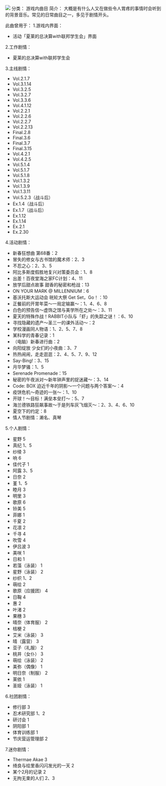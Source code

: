 ![](//static.kivo.wiki/images/music/cover/Tq1ATEdJusQi9oNyN65AjKm6qMFHZQ9y.png)
分类： 游戏内曲目
简介：
大概是有什么人又在做些令人胃疼的事情时会听到的背景音乐。常见的日常曲目之一，多见于剧情开头。

此曲曾用于：
1.游戏内界面：
 - 活动「夏莱的总决算with联邦学生会」界面

2.工作剧情：
 - 夏莱的总决算with联邦学生会

3.主线剧情：
 - Vol.2.1.7
 - Vol.3.1.14
 - Vol.3.2.5
 - Vol.3.2.7
 - Vol.3.3.6
 - Vol.4.1.12
 - Vol.2.2.1
 - Vol.2.2.6
 - Vol.2.2.7
 - Vol.2.2.13
 - Final.2.8
 - Final.3.6
 - Final.3.7
 - Final.3.15
 - Vol.4.2.1
 - Vol.4.2.5
 - Vol.5.1.4
 - Vol.5.1.7
 - Vol.5.1.8
 - Vol.1.3.2
 - Vol.1.3.9
 - Vol.1.3.11
 - Vol.5.2.3（战斗后）
 - Ex.1.4（战斗后）
 - Ex.1.7（战斗后）
 - Ex.1.12
 - Ex.1.14
 - Ex.2.1
 - Ex.2.30

4.活动剧情：
 - 新春狂想曲 第68番：2
 - 冒失的修女与古书馆的魔术师：2、3
 - 不忍之心：2、3、5
 - 阿比多斯度假胜地复兴对策委员会：1、8
 - 出差！百夜堂海之家FC计划：4、11
 - 放学后甜点故事 甜香的秘密和枪战：13
 - ON YOUR MARK @ MILLENNIUM：6
 - 基沃托斯大运动会 晄轮大祭 Get Set，Go！：10
 - 正餐前的开胃年菜～一局定输赢～：1、4、6、8
 - 白色的预告信～虚饰之馆与美学所在之处～：3、11
 - 夏天的特殊作战！RABBIT小队与「虾」的失踪之谜！：6、10
 - 寻找隐藏的遗产～圣三一的课外活动～：2
 - 学校漫画同人物语：1、2、5、7、8
 - 某科学的青春记录：1
 - （电脑）新春进行曲：2
 - 向阳绽放 少女们的小夜曲：3、7
 - 热热闹闹，走走逛逛：2、4、5、7、9、12
 - Say-Bing!：3、15
 - 月华梦骚：1、5
 - Serenade Promenade：15
 - 秘密的午夜派对～新年钟声里的捉迷藏～：3、14
 - Code: BOX 迫近千年的阴影～一个问题与两个答案～：4
 - 疫饼危机～奇迹的一张～：1、10
 - 开球！～目标！满垒本垒打～：5、7
 - 海兰德铁路狂飙事故～于是列车灰飞烟灭～：2、3、4、6、10
 - 夏空下的约定：8
 - 情人节剧情：濑名、真琴

5.个人剧情：
 - 星野 5
 - 真纪 1、5
 - 纱绫 3
 - 响 6
 - 佳代子 1
 - 阿露 3、5
 - 日奈 2
 - 堇 1、5
 - 睦月 3
 - 明里 3
 - 歌原 6
 - 铃美 5
 - 菲娜 1
 - 千夏 2
 - 花凛 2
 - 千寻 4
 - 吹雪 4
 - 伊吕波 3
 - 美咲 1
 - 日和 1
 - 若藻（泳装） 1
 - 星野（泳装） 2
 - 纱织 1、2
 - 萌绘 2
 - 歌原（应援团） 4
 - 日鞠 4
 - 惠 2
 - 叶渚 2
 - 果穗 3
 - 晴奈（体育服） 2
 - 桔梗 2
 - 艾米（泳装） 3
 - 晴（露营） 3
 - 亚子（礼服） 2
 - 桃井（女仆） 3
 - 萌绘（泳装） 2
 - 美弥（偶像） 1
 - 明日奈（制服） 2
 - 莱依 1
 - 圣娅（泳装） 1

6.社团剧情：
 - 修行部 3
 - 忍术研究部 1、2
 - 研讨会 1
 - 阴阳部 1
 - 体育训练部 1
 - 节庆营运管理部 2

7.迷你剧情：
 - Thermae Akae 3
 - 绮良与绘里香闪闪发光的一天 2
 - 某个2月的记录 2
 - 无拘无束的人们 2、3

